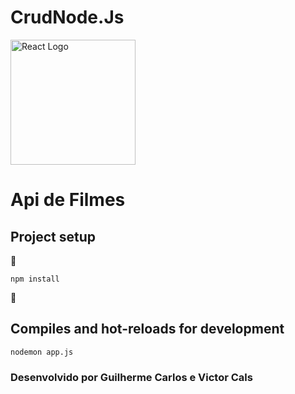 # CrudNode.Js
<p>
<a href="https://pt-br.reactjs.org" target="_blank"><img src="https://cdn.jsdelivr.net/gh//devicons/devicon/icons/nodejs/nodejs-original.svg" width="200" alt="React Logo"></a>  </p>

# Api de Filmes

## Project setup

:construction: 
```
npm install

```

 :construction:

## Compiles and hot-reloads for development

```
nodemon app.js
```

### Desenvolvido por Guilherme Carlos e Victor Cals


